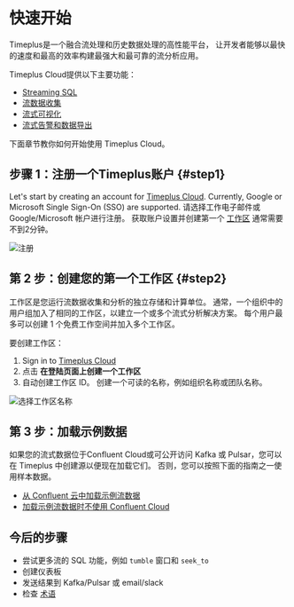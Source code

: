 # 快速开始

Timeplus是一个融合流处理和历史数据处理的高性能平台， 让开发者能够以最快的速度和最高的效率构建最强大和最可靠的流分析应用。

Timeplus Cloud提供以下主要功能：

* [Streaming SQL](query-syntax)
* [流数据收集](ingestion)
* [流式可视化](viz)
* [流式告警和数据导出](destination)

下面章节教你如何开始使用 Timeplus Cloud。

## 步骤 1：注册一个Timeplus账户 {#step1}

Let's start by creating an account for [Timeplus Cloud](https://us.timeplus.cloud/). Currently, Google or Microsoft Single Sign-On (SSO) are supported. 请选择工作电子邮件或 Google/Microsoft 帐户进行注册。 获取账户设置并创建第一个 [工作区](glossary#workspace) 通常需要不到2分钟。

![注册](/img/signup_screen.png)

## 第 2 步：创建您的第一个工作区 {#step2}

工作区是您运行流数据收集和分析的独立存储和计算单位。 通常，一个组织中的用户组加入了相同的工作区，以建立一个或多个流式分析解决方案。 每个用户最多可以创建 1 个免费工作空间并加入多个工作区。

要创建工作区：

1. Sign in to [Timeplus Cloud](https://us.timeplus.cloud/)
2. 点击 **在登陆页面上创建一个工作区**
3. 自动创建工作区 ID。 创建一个可读的名称，例如组织名称或团队名称。

![选择工作区名称](/img/workspace_name.png)



## 第 3 步：加载示例数据

如果您的流式数据位于Confluent Cloud或可公开访问 Kafka 或 Pulsar，您可以在 Timeplus 中创建源以便现在加载它们。 否则，您可以按照下面的指南之一使用样本数据。

* [从 Confluent 云中加载示例流数据](quickstart-confluent)
* [加载示例流数据时不使用 Confluent Cloud](quickstart-sample)

## 今后的步骤

* 尝试更多流的 SQL 功能，例如 `tumble` 窗口和 `seek_to`
* 创建仪表板
* 发送结果到 Kafka/Pulsar 或 email/slack
* 检查 [术语](glossary)

